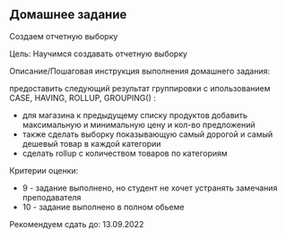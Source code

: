 ## Домашнее задание

Создаем отчетную выборку

Цель:
Научимся создавать отчетную выборку

Описание/Пошаговая инструкция выполнения домашнего задания:

предоставить следующий результат
группировки с ипользованием CASE, HAVING, ROLLUP, GROUPING() :
- для магазина к предыдущему списку продуктов добавить максимальную и минимальную цену и кол-во предложений
- также сделать выборку показывающую самый дорогой и самый дешевый товар в каждой категории
- сделать rollup с количеством товаров по категориям

Критерии оценки:
- 9 - задание выполнено, но студент не хочет устранять замечания преподавателя
- 10 - задание выполнено в полном обьеме

Рекомендуем сдать до: 13.09.2022

